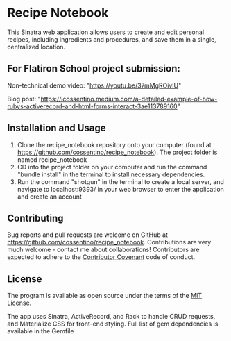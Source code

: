 
# Recipe Notebook

This Sinatra web application allows users to create and edit personal recipes, including ingredients and procedures, and save them in a single, centralized location.

    
## For Flatiron School project submission:
    
   Non-technical demo video: "https://youtu.be/37mMgROivlU"
   
   Blog post: "https://icossentino.medium.com/a-detailed-example-of-how-rubys-activerecord-and-html-forms-interact-3ae113789160"
    
## Installation and Usage

1) Clone the recipe_notebook repository onto your computer (found at https://github.com/cossentino/recipe_notebook). The project folder is named recipe_notebook
2) CD into the project folder on your computer and run the command "bundle install" in the terminal to install necessary dependencies.
3) Run the command "shotgun" in the terminal to create a local server, and navigate to localhost:9393/ in your web browser to enter the application and create an account

## 


## Contributing

Bug reports and pull requests are welcome on GitHub at https://github.com/cossentino/recipe_notebook. Contributions are very much welcome - contact me about collaborations! Contributors are expected to adhere to the [Contributor Covenant](https://www.contributor-covenant.org/) code of conduct.

## License

The program is available as open source under the terms of the [MIT License](http://opensource.org/licenses/MIT).


The app uses Sinatra, ActiveRecord, and Rack to handle CRUD requests, and Materialize CSS for front-end styling. Full list of gem dependencies is available in the Gemfile